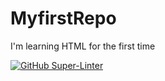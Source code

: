 # MyfirstRepo

<p>I'm learning HTML for the first time<p/>

[![GitHub Super-Linter](https://github.com/Joseph123231/MyfirstRepo/workflows/Lint%20Code%20Base/badge.svg)](https://github.com/marketplace/actions/super-linter)

